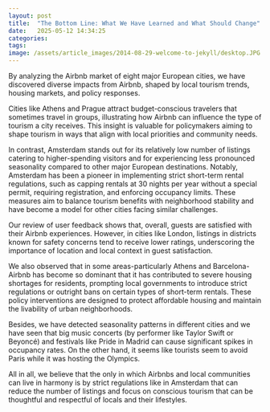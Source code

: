 ```yaml
---
layout: post
title:  "The Bottom Line: What We Have Learned and What Should Change"
date:   2025-05-12 14:34:25
categories: 
tags: 
image: /assets/article_images/2014-08-29-welcome-to-jekyll/desktop.JPG
---
```

By analyzing the Airbnb market of eight major European cities, we have discovered diverse impacts from Airbnb, shaped by local tourism trends, housing markets, and policy responses. 

Cities like Athens and Prague attract budget-conscious travelers that sometimes travel in groups, illustrating how Airbnb can influence the type of tourism a city receives. This insight is valuable for policymakers aiming to shape tourism in ways that align with local priorities and community needs.

In contrast, Amsterdam stands out for its relatively low number of listings catering to higher-spending visitors and for experiencing less pronounced seasonality compared to other major European destinations. Notably, Amsterdam has been a pioneer in implementing strict short-term rental regulations, such as capping rentals at 30 nights per year without a special permit, requiring registration, and enforcing occupancy limits. These measures aim to balance tourism benefits with neighborhood stability and have become a model for other cities facing similar challenges.

Our review of user feedback shows that, overall, guests are satisfied with their Airbnb experiences. However, in cities like London, listings in districts known for safety concerns tend to receive lower ratings, underscoring the importance of location and local context in guest satisfaction.

We also observed that in some areas-particularly Athens and Barcelona-Airbnb has become so dominant that it has contributed to severe housing shortages for residents, prompting local governments to introduce strict regulations or outright bans on certain types of short-term rentals. These policy interventions are designed to protect affordable housing and maintain the livability of urban neighborhoods.

Besides, we have detected seasonality patterns in different cities and we have seen that big music concerts (by performer like Taylor Swift or Beyoncé) and festivals like Pride in Madrid can cause significant spikes in occupancy rates. On the other hand, it seems like tourists seem to avoid Paris while it was hosting the Olympics.

All in all, we believe that the only in which Airbnbs and local communities can live in harmony is by strict regulations like in Amsterdam that can reduce the number of listings and focus on conscious tourism that can be thoughtful and respectful of locals and their lifestyles.